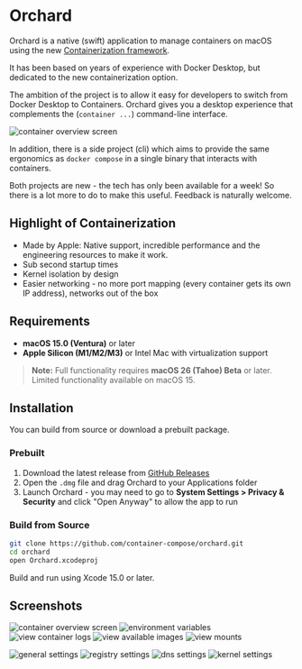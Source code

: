 # Orchard

Orchard is a native (swift) application to manage containers on macOS using the new [Containerization framework](https://github.com/apple/containerization).

It has been based on years of experience with Docker Desktop, but dedicated to the new containerization option.

The ambition of the project is to allow it easy for developers to switch from Docker Desktop to Containers. Orchard gives you a desktop experience that complements the (`container ...`) command-line interface.

![container overview screen](assets/overview.png)

In addition, there is a side project (cli) which aims to provide the same ergonomics as `docker compose` in a single binary that interacts with containers.

Both projects are new - the tech has only been available for a week! So there is a lot more to do to make this useful. Feedback is naturally welcome.

## Highlight of Containerization

- Made by Apple: Native support, incredible performance and the engineering resources to make it work.
- Sub second startup times
- Kernel isolation by design
- Easier networking - no more port mapping (every container gets its own IP address), networks out of the box

## Requirements

- **macOS 15.0 (Ventura)** or later
- **Apple Silicon (M1/M2/M3)** or Intel Mac with virtualization support

> **Note:** Full functionality requires **macOS 26 (Tahoe) Beta** or later. Limited functionality available on macOS 15.

## Installation

You can build from source or download a prebuilt package.

### Prebuilt

1. Download the latest release from [GitHub Releases](https://github.com/container-compose/orchard/releases)
2. Open the `.dmg` file and drag Orchard to your Applications folder
3. Launch Orchard - you may need to go to **System Settings > Privacy & Security** and click "Open Anyway" to allow the app to run

### Build from Source

```bash
git clone https://github.com/container-compose/orchard.git
cd orchard
open Orchard.xcodeproj
```

Build and run using Xcode 15.0 or later.

## Screenshots

![container overview screen](assets/overview.png)
![environment variables](assets/environment.png)
![view container logs](assets/logs.png)
![view available images](assets/images.png)
![view mounts](assets/mounts.png)

![general settings](assets/general.png)
![registry settings](assets/registries.png)
![dns settings](assets/dns.png)
![kernel settings](assets/kernel.png)

